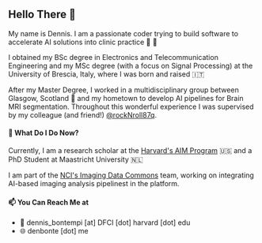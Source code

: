 ## Hello There 👀

My name is Dennis. I am a passionate coder trying to build software to accelerate AI solutions into clinic practice 🤖 🏥

I obtained my BSc degree in Electronics and Telecommunication Engineering and my MSc degree (with a focus on Signal Processing) at the University of Brescia, Italy, where I was born and raised 🇮🇹

After my Master Degree, I worked in a multidisciplinary group between Glasgow, Scotland 🏴󠁧󠁢󠁳󠁣󠁴󠁿 and my hometown to develop AI pipelines for Brain MRI segmentation. Throughout this wonderful experience I was supervised by my colleague (and friend!) [@rockNroll87q](https://github.com/rockNroll87q).

#### 🌱 What Do I Do Now?

Currently, I am a research scholar at the [Harvard's AIM Program](https://github.com/AIM-Harvard) 🇺🇸 and a PhD Student at Maastricht University 🇳🇱

I am part of the [NCI's Imaging Data Commons](https://github.com/ImagingDataCommons) team, working on integrating AI-based imaging analysis pipelinest in the platform.


#### 📫 You Can Reach Me at

* 📧  dennis_bontempi [at] DFCI [dot] harvard [dot] edu
* 🌐  denbonte [dot] me

